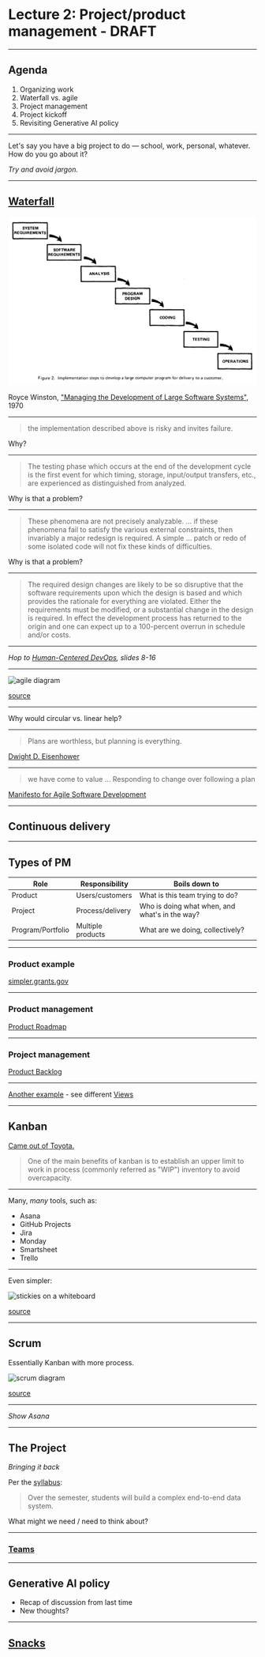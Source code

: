 # Lecture 2: Project/product management - DRAFT

---

## Agenda

1. Organizing work
1. Waterfall vs. agile
1. Project management
1. Project kickoff
1. Revisiting Generative AI policy

---

Let's say you have a big project to do — school, work, personal, whatever. How do you go about it?

_Try and avoid jargon._

---

## [Waterfall](https://en.wikipedia.org/wiki/Waterfall_model)

![Waterfall diagram](../img/waterfall.png)

Royce Winston, ["Managing the Development of Large Software Systems"](https://dl.acm.org/doi/10.5555/41765.41801), 1970

---

> the implementation described above is risky and invites failure.

Why?

---

> The testing phase which occurs at the end of the development cycle is the first event for which timing, storage, input/output transfers, etc., are experienced as distinguished from analyzed.

Why is that a problem?

---

> These phenomena are not precisely analyzable. … if these phenomena fail to satisfy the various external constraints, then invariably a major redesign is required. A simple … patch or redo of some isolated code will not fix these kinds of difficulties.

Why is that a problem?

---

> The required design changes are likely to be so disruptive that the software requirements upon which the design is based and which provides the rationale for everything are violated. Either the requirements must be modified, or a substantial change in the design is required. In effect the development process has returned to the origin and one can expect up to a 100-percent overrun in schedule and/or costs.

---

_Hop to [Human-Centered DevOps](https://speakerdeck.com/aidanfeldman/human-centered-devops?slide=8), slides 8-16_

---

![agile diagram](https://assets.asana.biz/transform/f3519623-44e4-4506-8e1f-38cb74819c58/inline-agile-agile-methodology-1-2x?io=transform:fill,width:2560&format=webp)

[source](https://asana.com/resources/agile-methodology)

---

Why would circular vs. linear help?

---

> Plans are worthless, but planning is everything.

[Dwight D. Eisenhower](https://quoteinvestigator.com/2017/11/18/planning/)

---

> we have come to value … Responding to change over following a plan

[Manifesto for Agile Software Development](https://agilemanifesto.org/)

---

## Continuous delivery

---

## Types of PM

| Role              | Responsibility    | Boils down to                                  |
| ----------------- | ----------------- | ---------------------------------------------- |
| Product           | Users/customers   | What is this team trying to do?                |
| Project           | Process/delivery  | Who is doing what when, and what's in the way? |
| Program/Portfolio | Multiple products | What are we doing, collectively?               |

---

### Product example

[simpler.grants.gov](https://simpler.grants.gov/)

---

### Product management

[Product Roadmap](https://github.com/orgs/HHS/projects/12/views/1)

---

### Project management

[Product Backlog](https://github.com/orgs/HHS/projects/13/views/1)

---

[Another example](https://www.airtable.com/templates/product-planning-with-gantt/expTuVTcdn6ey62yh) - see different [Views](https://www.airtable.com/platform/views)

---

## Kanban

[Came out of Toyota.](https://en.wikipedia.org/wiki/Kanban)

> One of the main benefits of kanban is to establish an upper limit to work in process (commonly referred as "WIP") inventory to avoid overcapacity.

---

Many, _many_ tools, such as:

- Asana
- GitHub Projects
- Jira
- Monday
- Smartsheet
- Trello

---

Even simpler:

![stickies on a whiteboard](https://5sensesll.com/wp-content/uploads/2020/04/kanban-2.png.webp)

[source](https://5sensesll.com/2023/10/kanban-your-kids-chore-charts-that-work/)

---

## Scrum

Essentially Kanban with more process.

![scrum diagram](https://scrumorg-website-prod.s3.amazonaws.com/drupal/inline-images/2023-09/scrum-framework-9.29.23.png)

[source](https://www.scrum.org/resources/what-scrum-module)

---

_Show Asana_

---

## The Project

_Bringing it back_

Per the [syllabus](../README.md#course-description):

> Over the semester, students will build a complex end-to-end data system.

What might we need / need to think about?

---

### [Teams](../people/README.md)

---

## Generative AI policy

- Recap of discussion from last time
- New thoughts?

---

## [Snacks](https://docs.google.com/spreadsheets/d/1-Jmx10JMxhiJettMsYX7SFt53olMTDXDJCrsF8D0nLc/edit?gid=0#gid=0)
